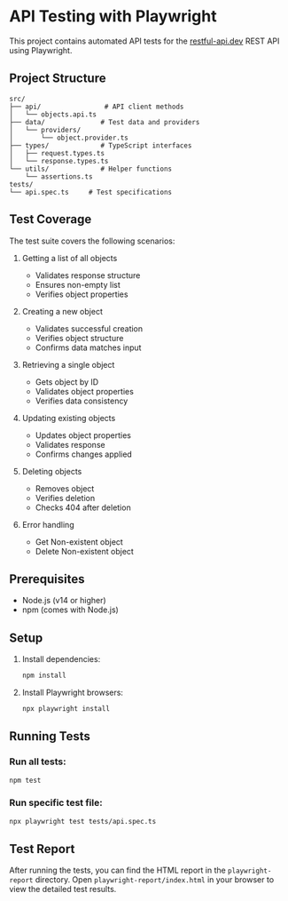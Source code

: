 # API Testing with Playwright

This project contains automated API tests for the [restful-api.dev](https://restful-api.dev/) REST API using Playwright.

## Project Structure

```
src/
├── api/                # API client methods
│   └── objects.api.ts
├── data/              # Test data and providers
│   └── providers/
│       └── object.provider.ts
├── types/             # TypeScript interfaces
│   ├── request.types.ts
│   └── response.types.ts
└── utils/             # Helper functions
    └── assertions.ts
tests/
└── api.spec.ts     # Test specifications
```

## Test Coverage

The test suite covers the following scenarios:

1. Getting a list of all objects
   - Validates response structure
   - Ensures non-empty list
   - Verifies object properties

2. Creating a new object
   - Validates successful creation
   - Verifies object structure
   - Confirms data matches input

3. Retrieving a single object
   - Gets object by ID
   - Validates object properties
   - Verifies data consistency

4. Updating existing objects
   - Updates object properties
   - Validates response
   - Confirms changes applied

5. Deleting objects
   - Removes object
   - Verifies deletion
   - Checks 404 after deletion

6. Error handling
   - Get Non-existent object
   - Delete Non-existent object

## Prerequisites

- Node.js (v14 or higher)
- npm (comes with Node.js)

## Setup

1. Install dependencies:
   ```bash
   npm install
   ```

2. Install Playwright browsers:
   ```bash
   npx playwright install
   ```

## Running Tests

### Run all tests:
```bash
npm test
```

### Run specific test file:
```bash
npx playwright test tests/api.spec.ts
```

## Test Report

After running the tests, you can find the HTML report in the `playwright-report` directory. Open `playwright-report/index.html` in your browser to view the detailed test results.